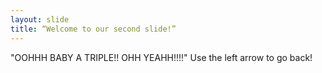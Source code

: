 ```yaml
---
layout: slide
title: “Welcome to our second slide!”
---
```

"OOHHH BABY A TRIPLE!! OHH YEAHH!!!!"
Use the left arrow to go back!
